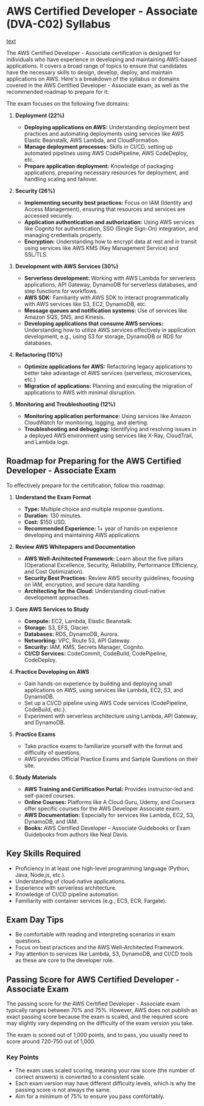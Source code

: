 # AWS Certified Developer - Associate (DVA-C02) Syllabus
[text](https://d1.awsstatic.com/training-and-certification/docs-dev-associate/AWS-Certified-Developer-Associate_Exam-Guide.pdf)

The AWS Certified Developer - Associate certification is designed for individuals who have experience in developing and maintaining AWS-based applications. It covers a broad range of topics to ensure that candidates have the necessary skills to design, develop, deploy, and maintain applications on AWS. Here's a breakdown of the syllabus or domains covered in the AWS Certified Developer - Associate exam, as well as the recommended roadmap to prepare for it:

The exam focuses on the following five domains:

1. **Deployment (22%)**
    - **Deploying applications on AWS:** Understanding deployment best practices and automating deployments using services like AWS Elastic Beanstalk, AWS Lambda, and CloudFormation.
    - **Manage deployment processes:** Skills in CI/CD, setting up automated pipelines using AWS CodePipeline, AWS CodeDeploy, etc.
    - **Prepare application deployment:** Knowledge of packaging applications, preparing necessary resources for deployment, and handling scaling and failover.

2. **Security (26%)**
    - **Implementing security best practices:** Focus on IAM (Identity and Access Management), ensuring that resources and services are accessed securely.
    - **Application authentication and authorization:** Using AWS services like Cognito for authentication, SSO (Single Sign-On) integration, and managing credentials properly.
    - **Encryption:** Understanding how to encrypt data at rest and in transit using services like AWS KMS (Key Management Service) and SSL/TLS.

3. **Development with AWS Services (30%)**
    - **Serverless development:** Working with AWS Lambda for serverless applications, API Gateway, DynamoDB for serverless databases, and step functions for workflows.
    - **AWS SDK:** Familiarity with AWS SDK to interact programmatically with AWS services like S3, EC2, DynamoDB, etc.
    - **Message queues and notification systems:** Use of services like Amazon SQS, SNS, and Kinesis.
    - **Developing applications that consume AWS services:** Understanding how to utilize AWS services effectively in application development, e.g., using S3 for storage, DynamoDB or RDS for databases.

4. **Refactoring (10%)**
    - **Optimize applications for AWS:** Refactoring legacy applications to better take advantage of AWS services (serverless, microservices, etc.)
    - **Migration of applications:** Planning and executing the migration of applications to AWS with minimal disruption.

5. **Monitoring and Troubleshooting (12%)**
    - **Monitoring application performance:** Using services like Amazon CloudWatch for monitoring, logging, and alerting.
    - **Troubleshooting and debugging:** Identifying and resolving issues in a deployed AWS environment using services like X-Ray, CloudTrail, and Lambda logs.

## Roadmap for Preparing for the AWS Certified Developer - Associate Exam

To effectively prepare for the certification, follow this roadmap:

1. **Understand the Exam Format**
    - **Type:** Multiple choice and multiple response questions.
    - **Duration:** 130 minutes.
    - **Cost:** $150 USD.
    - **Recommended Experience:** 1+ year of hands-on experience developing and maintaining AWS applications.

2. **Review AWS Whitepapers and Documentation**
    - **AWS Well-Architected Framework:** Learn about the five pillars (Operational Excellence, Security, Reliability, Performance Efficiency, and Cost Optimization).
    - **Security Best Practices:** Review AWS security guidelines, focusing on IAM, encryption, and secure data handling.
    - **Architecting for the Cloud:** Understanding cloud-native development approaches.

3. **Core AWS Services to Study**
    - **Compute:** EC2, Lambda, Elastic Beanstalk.
    - **Storage:** S3, EFS, Glacier.
    - **Databases:** RDS, DynamoDB, Aurora.
    - **Networking:** VPC, Route 53, API Gateway.
    - **Security:** IAM, KMS, Secrets Manager, Cognito.
    - **CI/CD Services:** CodeCommit, CodeBuild, CodePipeline, CodeDeploy.

4. **Practice Developing on AWS**
    - Gain hands-on experience by building and deploying small applications on AWS, using services like Lambda, EC2, S3, and DynamoDB.
    - Set up a CI/CD pipeline using AWS Code services (CodePipeline, CodeBuild, etc.).
    - Experiment with serverless architecture using Lambda, API Gateway, and DynamoDB.

5. **Practice Exams**
    - Take practice exams to familiarize yourself with the format and difficulty of questions.
    - AWS provides Official Practice Exams and Sample Questions on their site.

6. **Study Materials**
    - **AWS Training and Certification Portal:** Provides instructor-led and self-paced courses.
    - **Online Courses:** Platforms like A Cloud Guru, Udemy, and Coursera offer specific courses for the AWS Developer Associate exam.
    - **AWS Documentation:** Especially for services like Lambda, EC2, S3, DynamoDB, and IAM.
    - **Books:** AWS Certified Developer – Associate Guidebooks or Exam Guidebooks from authors like Neal Davis.

## Key Skills Required

- Proficiency in at least one high-level programming language (Python, Java, Node.js, etc.).
- Understanding of cloud-native applications.
- Experience with serverless architecture.
- Knowledge of CI/CD pipeline automation.
- Familiarity with container services (e.g., ECS, ECR, Fargate).

## Exam Day Tips

- Be comfortable with reading and interpreting scenarios in exam questions.
- Focus on best practices and the AWS Well-Architected Framework.
- Pay attention to services like Lambda, S3, DynamoDB, and CI/CD tools as these are core to the developer role.

## Passing Score for AWS Certified Developer - Associate Exam

The passing score for the AWS Certified Developer - Associate exam typically ranges between 70% and 75%. However, AWS does not publish an exact passing score because the exam is scaled, and the required score may slightly vary depending on the difficulty of the exam version you take.

The exam is scored out of 1,000 points, and to pass, you usually need to score around 720-750 out of 1,000.

### Key Points

- The exam uses scaled scoring, meaning your raw score (the number of correct answers) is converted to a consistent scale.
- Each exam version may have different difficulty levels, which is why the passing score is not always the same.
- Aim for a minimum of 75% to ensure you pass comfortably.
